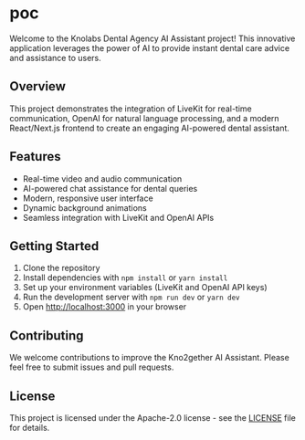 # poc

Welcome to the Knolabs Dental Agency AI Assistant project! This innovative application leverages the power of AI to provide instant dental care advice and assistance to users.

## Overview

This project demonstrates the integration of LiveKit for real-time communication, OpenAI for natural language processing, and a modern React/Next.js frontend to create an engaging AI-powered dental assistant.

## Features

- Real-time video and audio communication
- AI-powered chat assistance for dental queries
- Modern, responsive user interface
- Dynamic background animations
- Seamless integration with LiveKit and OpenAI APIs

## Getting Started

1. Clone the repository
2. Install dependencies with `npm install` or `yarn install`
3. Set up your environment variables (LiveKit and OpenAI API keys)
4. Run the development server with `npm run dev` or `yarn dev`
5. Open [http://localhost:3000](http://localhost:3000) in your browser

## Contributing

We welcome contributions to improve the Kno2gether AI Assistant. Please feel free to submit issues and pull requests.

## License

This project is licensed under the Apache-2.0 license - see the [LICENSE](LICENSE) file for details.


